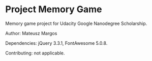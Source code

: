 # Project Memory Game

Memory game project for Udacity Google Nanodegree Scholarship.

Author: Mateusz Margos

Dependencies: jQuery 3.3.1, FontAwesome 5.0.8.

Contributing: not applicable.